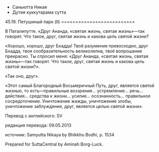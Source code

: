 









* Саньютта Никая
* Дутия куккутарама сутта


45\.19\. Петушиный парк \(II\)
\=\=\=\=\=\=\=\=\=\=\=\=\=\=\=\=\=\=\=\=\=\=\=\=\=\=



В Паталипутте\. «Друг Ананда, «святая жизнь, святая жизнь»—так говорят\. Что такое, друг, святая жизнь и какова цель святой жизни?


«Хорошо, хорошо, друг Бхадда\! Твоё разумение превосходно, друг Бхадда, твоя сообразительность великолепна, твоё вопрошание прекрасно\. Ты спросил меня: «Друг Ананда, «святая жизнь, святая жизнь»—так говорят\. Что такое, друг, святая жизнь и какова цель святой жизни?»\.


«Так оно, друг»\.


«Этот самый Благородный Восьмеричный Путь, друг, является святой жизнью, то есть—правильные воззрения… устремление… речь… действия… средства к жизни… усилие… осознанность… правильное сосредоточение\. Уничтожение жажды, уничтожение злобы, уничтожение заблуждения, друг, является целью святой жизни»\.



Перевод с английского: SV


редакция перевода: 09\.05\.2013


источник: Samyutta Nikaya by Bhikkhu Bodhi, p\. 1534


Prepared for SuttaCentral by Aminah Borg\-Luck\.






